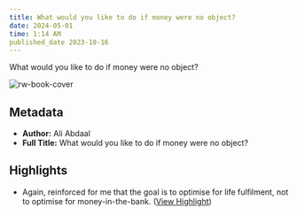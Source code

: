 ```yaml
---
title: What would you like to do if money were no object?
date: 2024-05-01
time: 1:14 AM
published_date 2023-10-16
---
```

What would you like to do if money were no object?

![rw-book-cover](https://readwise-assets.s3.amazonaws.com/static/images/article3.5c705a01b476.png)

## Metadata
- **Author:** Ali Abdaal
- **Full Title:** What would you like to do if money were no object?

## Highlights
- Again, reinforced for me that the goal is to optimise for life fulfilment, not to optimise for money-in-the-bank. ([View Highlight](https://read.readwise.io/read/01hdegg1ye0hnbhra8q8ew227d))
